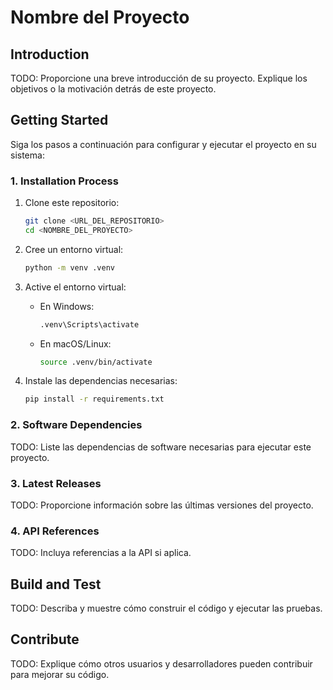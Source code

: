 # Nombre del Proyecto

## Introduction

TODO: Proporcione una breve introducción de su proyecto. Explique los objetivos o la motivación detrás de este proyecto.

## Getting Started

Siga los pasos a continuación para configurar y ejecutar el proyecto en su sistema:

### 1. Installation Process

1. Clone este repositorio:

    ```bash
    git clone <URL_DEL_REPOSITORIO>
    cd <NOMBRE_DEL_PROYECTO>
    ```

2. Cree un entorno virtual:

    ```bash
    python -m venv .venv
    ```

3. Active el entorno virtual:
    - En Windows:

      ```bash
      .venv\Scripts\activate
      ```

    - En macOS/Linux:

      ```bash
      source .venv/bin/activate
      ```

4. Instale las dependencias necesarias:

    ```bash
    pip install -r requirements.txt
    ```

### 2. Software Dependencies

TODO: Liste las dependencias de software necesarias para ejecutar este proyecto.

### 3. Latest Releases

TODO: Proporcione información sobre las últimas versiones del proyecto.

### 4. API References

TODO: Incluya referencias a la API si aplica.

## Build and Test

TODO: Describa y muestre cómo construir el código y ejecutar las pruebas.

## Contribute

TODO: Explique cómo otros usuarios y desarrolladores pueden contribuir para mejorar su código.
